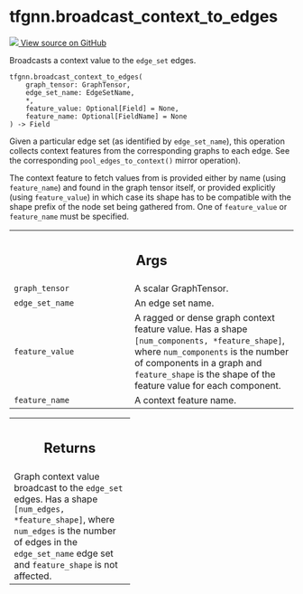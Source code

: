 # tfgnn.broadcast_context_to_edges

<!-- Insert buttons and diff -->

<a target="_blank" href="https://github.com/tensorflow/gnn/tree/master/tensorflow_gnn/graph/broadcast_ops.py#L124-L161">
<img src="https://www.tensorflow.org/images/GitHub-Mark-32px.png" /> View source
on GitHub </a>

Broadcasts a context value to the `edge_set` edges.

<pre class="devsite-click-to-copy prettyprint lang-py tfo-signature-link">
<code>tfgnn.broadcast_context_to_edges(
    graph_tensor: GraphTensor,
    edge_set_name: EdgeSetName,
    *,
    feature_value: Optional[Field] = None,
    feature_name: Optional[FieldName] = None
) -> Field
</code></pre>

<!-- Placeholder for "Used in" -->

Given a particular edge set (as identified by `edge_set_name`), this operation
collects context features from the corresponding graphs to each edge. See the
corresponding `pool_edges_to_context()` mirror operation).

The context feature to fetch values from is provided either by name (using
`feature_name`) and found in the graph tensor itself, or provided explicitly
(using `feature_value`) in which case its shape has to be compatible with the
shape prefix of the node set being gathered from. One of `feature_value` or
`feature_name` must be specified.

<!-- Tabular view -->

 <table class="responsive fixed orange">
<colgroup><col width="214px"><col></colgroup>
<tr><th colspan="2"><h2 class="add-link">Args</h2></th></tr>

<tr>
<td>
<code>graph_tensor</code><a id="graph_tensor"></a>
</td>
<td>
A scalar GraphTensor.
</td>
</tr><tr>
<td>
<code>edge_set_name</code><a id="edge_set_name"></a>
</td>
<td>
An edge set name.
</td>
</tr><tr>
<td>
<code>feature_value</code><a id="feature_value"></a>
</td>
<td>
A ragged or dense graph context feature value. Has a shape
<code>[num_components, *feature_shape]</code>, where <code>num_components</code> is the number
of components in a graph and <code>feature_shape</code> is the shape of the feature
value for each component.
</td>
</tr><tr>
<td>
<code>feature_name</code><a id="feature_name"></a>
</td>
<td>
A context feature name.
</td>
</tr>
</table>

<!-- Tabular view -->

 <table class="responsive fixed orange">
<colgroup><col width="214px"><col></colgroup>
<tr><th colspan="2"><h2 class="add-link">Returns</h2></th></tr>
<tr class="alt">
<td colspan="2">
Graph context value broadcast to the <code>edge_set</code> edges. Has a shape
<code>[num_edges, *feature_shape]</code>, where <code>num_edges</code> is the number of edges in
the <code>edge_set_name</code> edge set and <code>feature_shape</code> is not affected.
</td>
</tr>

</table>

